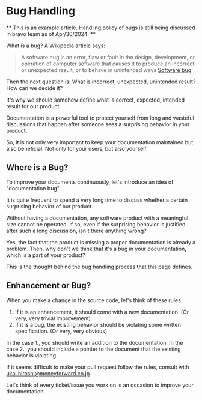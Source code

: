 # Bug Handling

** This is an example article. Handling policy of bugs is still being discussed in bravo team as of Apr/30/2024. **

What is a bug? A Wikipedia article says:

> A software bug is an error, flaw or fault in the design, development, or operation of computer software that causes it to produce an incorrect or unexpected result, or to behave in unintended ways
[Software bug](https://en.wikipedia.org/wiki/Software_bug)

Then the next question is:
What is incorrect, unexpected, unintended result? 
How can we decide it?

It's why we should somehow define what is correct, expected, intended result for our product.

Documentation is a powerful tool to protect yourself from long and wasteful discussions that happen after someone sees a surprising behavior in your product.

So, it is not only very important to keep your documentation maintained but also beneficial.
Not only for your users, but also yourself.

## Where is a Bug?

To improve your documents continuously, let's introduce an idea of "documentation bug".

It is quite frequent to spend a very long time to discuss whether a certain surprising behavior of our product.

Without having a documentation, any software product with a meaningful size cannot be operated.
If so, even if the surprising behavior is justified after such a long discussion, isn't there anything wrong?

Yes, the fact that the product is missing a proper documentation is already a problem.
Then, why don't we think that it's a bug in your documentation, which is a part of your product?

This is the thought behind the bug handling process that this page defines.

## Enhancement or Bug?

When you make a change in the source code, let's think of these rules.:

1. If it is an enhancement, it should come with a new documentation.
   (Or very, very trivial improvement)
2. If it is a bug, the existing behavior should be violating some written specification.
   (Or very, very obvious)

In the case 1., you should write an addition to the documentation. 
In the case 2., you should include a pointer to the document that the existing behavior is violating. 

If it seems difficult to make your pull request follow the rules, consult with ukai.hiroshi@moneyforward.co.jp.

Let's think of every ticket/issue you work on is an occasion to improve your documentation.
